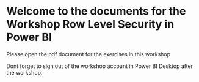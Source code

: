 # Welcome to the documents for the Workshop Row Level Security in Power BI

Please open the pdf document for the exercises in this workshop

Dont forget to sign out of the workshop account in Power BI Desktop after the workshop.
